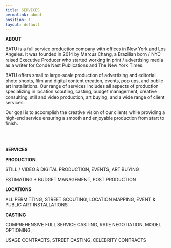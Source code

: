```yaml
---
title: SERVICES
permalink: about
position: 1
layout: default
---
```


**ABOUT**

BATU is a full service production company with offices in New York and Los Angeles. It was founded in 2014 by Marcus Chang, a Brazilian born / NYC raised Executive Producer who started working in print / advertising media as a writer for Condé Nast Publications and The New York Times.

BATU offers small to large-scale production of advertising and editorial photo shoots, film and digital content creation, events, pop ups, and public art installations.  Our range of services includes all aspects of production specializing in location scouting, casting, budget management, creative consulting, still and video production, art buying, and a wide range of client services.

Our goal is to accomplish the creative vision of our clients while providing a high-end service ensuring a smooth and enjoyable production from start to finish.
<br><br><br><br>



**SERVICES**

**PRODUCTION**

STILL / VIDEO & DIGITAL PRODUCTION, EVENTS, ART BUYING

ESTIMATING \+ BUDGET MANAGEMENT, POST PRODUCTION





**LOCATIONS**

ALL PERMITTING, STREET SCOUTING, LOCATION MAPPING, EVENT & PUBLIC ART INSTALLATIONS


**CASTING**

COMPREHENSIVE FULL SERVICE CASTING, RATE NEGOTIATION, MODEL OPTIONING,

USAGE CONTRACTS, STREET CASTING, CELEBRITY CONTRACTS